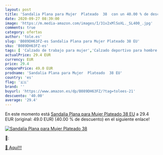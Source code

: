 ```yaml
---
layout: post
title: 'Sandalia Plana para Mujer  Plateado  38  con un 40.00 % de descuento'
date: 2020-09-27 08:39:00
image: 'https://m.media-amazon.com/images/I/31v2xMlSoXL._SL400_.jpg'
comments: true
category: ofertas
author: 'tole.es'
slug: 'B089DH63FZ-es Sandalia Plana para Mujer Plateado 38 EU'
sku: 'B089DH63FZ-es'
tags: [ 'Calzado de trabajo para mujer','Calzado deportivo para hombre','Calzado sanitario y de hostelería para mujer','Chanclas y sandalias de piscina para hombre','Sandalias y chanclas para niña','Zapatillas y calzado deportivo para hombre','Zapatos','Zapatos para hombre','Zapatos para mujer','Zapatos para niñas pequeñas','Zapatos y complementos','Zuecos sanitarios y de hostelería para mujer','Zuecos y mules para hombre','sandalia', ]
actualPrice: 29.4 EUR
currency: EUR
price: 29.4
comparePrice: 49.0 EUR
prodname: 'Sandalia Plana para Mujer  Plateado  38 EU'
country: 'es'
flag: '🇪🇸'
brand: ''
buyurl: 'https://www.amazon.es/dp/B089DH63FZ/?tag=tolees-21'
descuento: '40.00'
average: '29.4'
---
```


En este momento está [Sandalia Plana para Mujer  Plateado  38 EU](https://www.amazon.es/dp/B089DH63FZ/?tag=tolees-21) a 29.4 EUR (original: 49.0 EUR) (40.00 %  de descuento) en el siguiente enlace!

[![Sandalia Plana para Mujer  Plateado  38 ](https://m.media-amazon.com/images/I/31v2xMlSoXL._SL400_.jpg)](https://www.amazon.es/dp/B089DH63FZ/?tag=tolees-21)

🔎:


[🛒 Aquí!!!](https://www.amazon.es/dp/B089DH63FZ/?tag=tolees-21)
